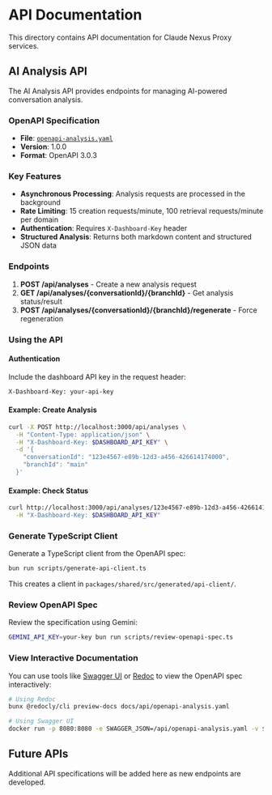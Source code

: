 # API Documentation

This directory contains API documentation for Claude Nexus Proxy services.

## AI Analysis API

The AI Analysis API provides endpoints for managing AI-powered conversation analysis.

### OpenAPI Specification

- **File**: [`openapi-analysis.yaml`](./openapi-analysis.yaml)
- **Version**: 1.0.0
- **Format**: OpenAPI 3.0.3

### Key Features

- **Asynchronous Processing**: Analysis requests are processed in the background
- **Rate Limiting**: 15 creation requests/minute, 100 retrieval requests/minute per domain
- **Authentication**: Requires `X-Dashboard-Key` header
- **Structured Analysis**: Returns both markdown content and structured JSON data

### Endpoints

1. **POST /api/analyses** - Create a new analysis request
2. **GET /api/analyses/{conversationId}/{branchId}** - Get analysis status/result
3. **POST /api/analyses/{conversationId}/{branchId}/regenerate** - Force regeneration

### Using the API

#### Authentication

Include the dashboard API key in the request header:

```bash
X-Dashboard-Key: your-api-key
```

#### Example: Create Analysis

```bash
curl -X POST http://localhost:3000/api/analyses \
  -H "Content-Type: application/json" \
  -H "X-Dashboard-Key: $DASHBOARD_API_KEY" \
  -d '{
    "conversationId": "123e4567-e89b-12d3-a456-426614174000",
    "branchId": "main"
  }'
```

#### Example: Check Status

```bash
curl http://localhost:3000/api/analyses/123e4567-e89b-12d3-a456-426614174000/main \
  -H "X-Dashboard-Key: $DASHBOARD_API_KEY"
```

### Generate TypeScript Client

Generate a TypeScript client from the OpenAPI spec:

```bash
bun run scripts/generate-api-client.ts
```

This creates a client in `packages/shared/src/generated/api-client/`.

### Review OpenAPI Spec

Review the specification using Gemini:

```bash
GEMINI_API_KEY=your-key bun run scripts/review-openapi-spec.ts
```

### View Interactive Documentation

You can use tools like [Swagger UI](https://swagger.io/tools/swagger-ui/) or [Redoc](https://github.com/Redocly/redoc) to view the OpenAPI spec interactively:

```bash
# Using Redoc
bunx @redocly/cli preview-docs docs/api/openapi-analysis.yaml

# Using Swagger UI
docker run -p 8080:8080 -e SWAGGER_JSON=/api/openapi-analysis.yaml -v ${PWD}/docs/api:/api swaggerapi/swagger-ui
```

## Future APIs

Additional API specifications will be added here as new endpoints are developed.

